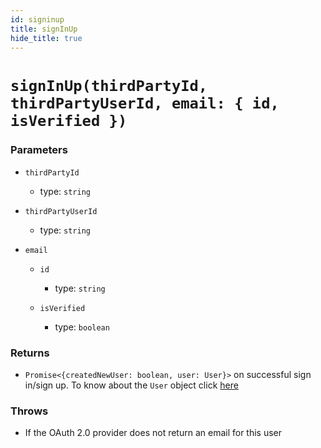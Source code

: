 ```yaml
---
id: signinup
title: signInUp
hide_title: true
---
```


# `signInUp(thirdPartyId, thirdPartyUserId, email: { id, isVerified })`

### Parameters
- `thirdPartyId`
  - type: `string`
  
- `thirdPartyUserId`
  - type: `string`

- `email`
  - `id`
    - type: `string`
    
  - `isVerified`
    - type: `boolean`

### Returns
- `Promise<{createdNewUser: boolean, user: User}>` on successful sign in/sign up. To know about the `User` object click [here](https://github.com/supertokens/core-driver-interface/wiki#third-party-user)
 
### Throws
- If the OAuth 2.0 provider does not return an email for this user
